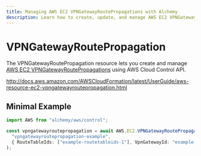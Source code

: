 ```yaml
---
title: Managing AWS EC2 VPNGatewayRoutePropagations with Alchemy
description: Learn how to create, update, and manage AWS EC2 VPNGatewayRoutePropagations using Alchemy Cloud Control.
---
```


# VPNGatewayRoutePropagation

The VPNGatewayRoutePropagation resource lets you create and manage [AWS EC2 VPNGatewayRoutePropagations](https://docs.aws.amazon.com/ec2/latest/userguide/) using AWS Cloud Control API.

http://docs.aws.amazon.com/AWSCloudFormation/latest/UserGuide/aws-resource-ec2-vpngatewayroutepropagation.html

## Minimal Example

```ts
import AWS from "alchemy/aws/control";

const vpngatewayroutepropagation = await AWS.EC2.VPNGatewayRoutePropagation(
  "vpngatewayroutepropagation-example",
  { RouteTableIds: ["example-routetableids-1"], VpnGatewayId: "example-vpngatewayid" }
);
```

